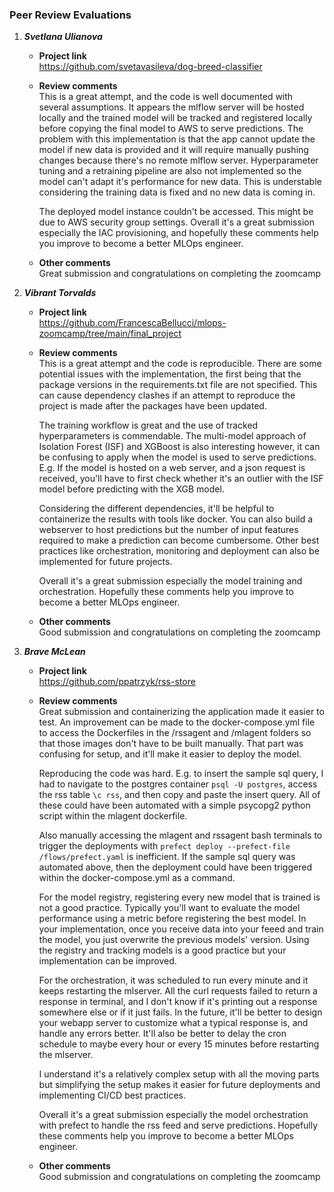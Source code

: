 ### Peer Review Evaluations
1. ***Svetlana Ulianova***
    - **Project link** <br> 
    https://github.com/svetavasileva/dog-breed-classifier
    - **Review comments** <br>
        This is a great attempt, and the code is well documented with several assumptions. It appears the mlflow server will be hosted locally and the trained model will be tracked and registered locally before copying the final model to AWS to serve predictions. The problem with this implementation is that the app cannot update the model if new data is provided and it will require manually pushing changes because there's no remote mlflow server. Hyperparameter tuning and a retraining pipeline are also not implemented so the model can't adapt it's performance for new data. This is understable considering the training data is fixed and no new data is coming in. <br>

        The deployed model instance couldn't be accessed. This might be due to AWS security group settings. Overall it's a great submission especially the IAC provisioning, and hopefully these comments help you improve to become a better MLOps engineer.
    - **Other comments** <br>
        Great submission and congratulations on completing the zoomcamp
2. ***Vibrant Torvalds***
    - **Project link** <br>
        https://github.com/FrancescaBellucci/mlops-zoomcamp/tree/main/final_project
    - **Review comments** <br>
        This is a great attempt and the code is reproducible. There are some potential issues with the implementation, the first being that the package versions in the requirements.txt file are not specified. This can cause dependency clashes if an attempt to reproduce the project is made after the packages have been updated. <br>

        The training workflow is great and the use of tracked hyperparameters is commendable. The multi-model approach of Isolation Forest (ISF) and XGBoost is also interesting however, it can be confusing to apply when the model is used to serve predictions. E.g. If the model is hosted on a web server, and a json request is received, you'll have to first check whether it's an outlier with the ISF model before predicting with the XGB model. <br>

        Considering the different dependencies, it'll be helpful to containerize the results with tools like docker. You can also build a webserver to host predictions but the number of input features required to make a prediction can become cumbersome. Other best practices like orchestration, monitoring and deployment can also be implemented for future projects. <br>

        Overall it's a great submission especially the model training and orchestration. Hopefully these comments help you improve to become a better MLOps engineer.
    - **Other comments** <br>
        Good submission and congratulations on completing the zoomcamp
3. ***Brave McLean***
    - **Project link** <br>
        https://github.com/ppatrzyk/rss-store
    - **Review comments** <br>
        Great submission and containerizing the application made it easier to test. An improvement can be made to the docker-compose.yml file to access the Dockerfiles in the /rssagent and /mlagent folders so that those images don't have to be built manually. That part was confusing for setup, and it'll make it easier to deploy the model. <br>

        Reproducing the code was hard. E.g. to insert the sample sql query, I had to navigate to the postgres container `psql -U postgres`, access the rss table `\c rss`, and then copy and paste the insert query. All of these could have been automated with a simple psycopg2 python script within the mlagent dockerfile. <br>

        Also manually accessing the mlagent and rssagent bash terminals to trigger the deployments with `prefect deploy --prefect-file /flows/prefect.yaml` is inefficient. If the sample sql query was automated above, then the deployment could have been triggered within the docker-compose.yml as a command. <br>

        For the model registry, registering every new model that is trained is not a good practice. Typically you'll want to evaluate the model performance using a metric before registering the best model. In your implementation, once you receive data into your feeed and train the model, you just overwrite the previous models' version. Using the registry and tracking models is a good practice but your implementation can be improved. <br>

        For the orchestration, it was scheduled to run every minute and it keeps restarting the mlserver. All the curl requests failed to return a response in terminal, and I don't know if it's printing out a response somewhere else or if it just fails. In the future, it'll be better to design your webapp server to customize what a typical response is, and handle any errors better. It'll also be better to delay the cron schedule to maybe every hour or every 15 minutes before restarting the mlserver. <br>

        I understand it's a relatively complex setup with all the moving parts but simplifying the setup makes it easier for future deployments and implementing CI/CD best practices. <br>
        
        Overall it's a great submission especially the model orchestration with prefect to handle the rss feed and serve predictions. Hopefully these comments help you improve to become a better MLOps engineer.

    - **Other comments** <br>
        Good submission and congratulations on completing the zoomcamp







